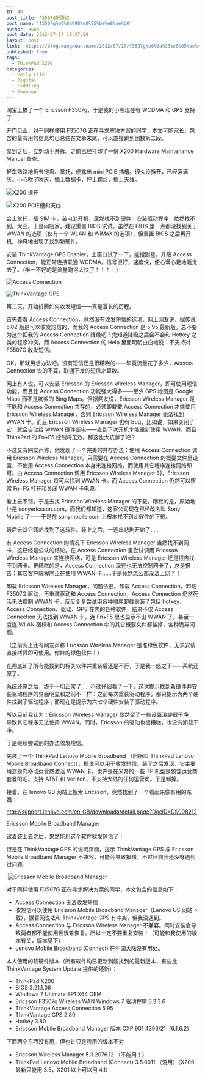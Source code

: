 ```yaml
---
ID: 48
post_title: F3507G折腾记
post_name: 'f3507g%e6%8a%98%e8%85%be%e8%ae%b0'
author: Xuan
post_date: 2012-07-17 10:47:50
layout: post
link: 'https://blog.wangxuan.name/2012/07/17/f3507g%e6%8a%98%e8%85%be%e8%ae%b0/'
published: true
tags:
  - ThinkPad X200
categories:
  - Daily Life
  - Digital
  - Fiddling
  - Knowhow
---
```

淘宝上搞了一个 Ericsson F3507g，于是我的小黑现在有 WCDMA 和 GPS 支持了

开门见山，对于同样使用 F3507G 正在寻求解决方案的同学，本文可能冗长，包含的最有用的信息均已总结在文章末尾，可以直接跳到倒数第二段。

拿到之后，立刻动手开拆。之前已经打印了一份 X200 Hardware Maintenance Manual 备查。

轻车熟路地拆去键盘、掌托，便露出 mini PCIE 插槽。很久没拆开，已经落满灰。小心吹了吹灰，插上数据卡，拧上螺丝，插上天线。

![ X200 拆开 ](../../images/F3507G-X200-inside.jpeg)

![ X200 PCIE槽和天线 ](../../images/F3507G-X200-PCIE.jpeg)

合上掌托，插 SIM 卡，装电池开机，居然找不到硬件！安装驱动程序，依然找不到。大囧。于是问店家，建议重置 BIOS 试试。虽然在 BIOS 里一点都没找到关于 WWAN 的选项（仅有一个 WLAN 和 WiMaX 的选项），但重置 BIOS 之后再开机，神奇地出现了找到新硬件。

安装 ThinkVantage GPS Enabler，上窗口试了一下，能搜到星。升级 Access Connection，能正常连接联通 WCDMA，信号很好，速度快，便心满心足地睡觉去了。（唯一不好的是流量跑得太快了！！！！）

![ Access Connection ](../../images/F3507G-access-connection.png)

![ ThinkVantage GPS ](../../images/F3507G-thinkvntage-gps.png)

第二天，开始折腾如何收发短信——真是漫长的历程。

首先查看 Access Connection，竟然没有收发短信的选项。网上网友说，据传说 5.02 版是可以收发短信的，而我的 Access Connection 是 5.95 最新版。总不要为这个把我的 Access Connection 降级吧？鬼知道降级之后会不会和 Hotkey 之类的程序冲突。而 Access Connection 的 Help 里面明明白白地说：不支持对 F3507G 收发短信。

OK，那就另想办法吧。没有短信还是很糟糕的——毕竟流量花了多少，Access Connection 说的不算，联通下发的短信才算数。

网上有人说，可以安装 Ericsson 的 Ericsson Wireless Manager，即可使用短信功能，而且比 Access Connection 功能强大得多——至少 GPS 地图是 Google Maps 而不是坑爹的 Bing Maps。但据网友说，Ericsson Wireless Manager 是不能和 Access Connection 共存的，必须卸载载 Access Connection 才能使用 Ericsson Wireless Manager，否则 Ericsson Wireless Manager 无法找到 WWAN 卡。而且 Ericsson Wireless Manager 也有 Bug，比如说，如果关闭了它，就会自动给 WWAN 硬件断电——直到下次开机才能重新使用 WWAN，而且 ThinkPad 的 Fn+F5 控制将无效。那这也太坑爹了吧？

不过又有网友声称，他发现了一个完美的共存办法：使用 Access Connection 调用 Ericsson Wireless Manager。只需要在 Access Connection 的概要文件里设置，不使用 Access Connection 本身来连接网络，而使用其它程序连接网络即可。由 Access Connection 调用 Ericsson Wireless Manager 时，Ericsson Wireless Manager 将可以找到 WWAN 卡。而 Access Connection 仍然可以照常 Fn+F5 打开和关闭 WWAN 卡电源。

看上去不错，于是去找 Ericsson Wireless Manager 的下载。糟糕的是，原始地址是 sonyericsson.com，而我们都知道，这家公司现在已经改名叫 Sony Mobile 了——于是在 sonymobile.com 上根本找不到此软件的下载。

最后去其它网站找到了这软件。装上之后，一连串悲剧开始了……

有 Access Connection 的情况下 Ericsson Wireless Manager 当然找不到网卡，这已经是公认的结论。在 Access Connection 里尝试调用 Ericsson Wireless Manager 来连接网络，可是 Ericsson Wireless Manager 还是报告找不到网卡。更糟糕的是，Access Connection 现在也无法控制网卡了，总是报告：其它客户端程序正在使用 WWAN 卡……于是竟然怎么都没法上网了！

卸载 Ericsson Wireless Manager，问题依旧。卸载 Access Connection，卸载 F3507G 驱动，再重装驱动和 Access Connection，Access Connection 仍然死活无法控制 WWAN 卡。反反复复尝试用各种顺序卸载重装了包括 hotkey、Access Connection、驱动、GPS 在内的各种软件，结果不仅 Access Connection 无法找到 WWAN 卡，连 Fn+F5 里也显示不出 WWAN 了。甚至一度连 WLAN 图标和 Access Connection 中的其它概要文件都挂掉，各种诡异问题。

（之前网上还有网友声称 Ericsson Wireless Manager 是准绿色软件，无须安装直接拷贝即可使用。你妹的绿色软件！）

在彻底卸了所有能找到的相关软件并重装后还是不行，于是我一怒之下——系统还原了。

系统还原之后，终于一切正常了……不过仔细看了一下，这次提示找到新硬件并安装驱动程序的界面明显和之前不一样：之前每次重装驱动程序，都只提示为两个硬件找到了驱动程序；而现在是提示为六七个硬件安装了驱动程序。

所以目前我认为：Ericsson Wireless Manager 显然留了一些设置没卸载干净，导致其它程序无法使用 WWAN。同时，Ericsson 的驱动也很糟糕，也没有卸载干净。

于是继续尝试别的办法收发短信。

先装了一个 ThinkPad Lenovo Mobile Broadband （旧版叫 ThinkPad Lenovo Mobile Broadband Connect），据说可以用于收发短信。装了之后发现，它主要用途是向移动运营商激活 WWAN 卡。也许是在米帝的一些 TP 机型是包含运营商套餐的吧。支持 AT&T 和 Verizon，不支持大陆的任何运营商。于是卸掉。

接着，在 lenovo GB 网站上搜索 Ericsson，竟然找到了一个看起来像有用的东西：

<http://support.lenovo.com/en_GB/downloads/detail.page?DocID=DS008212>

Ericsson Mobile Broadband Manager

试着装上去之后，果然能用这个软件收发短信了！

但是在 ThinkVantage GPS 的说明页面，提示 ThinkVantage GPS 与 Ericsson Mobile Broadband Manager 不兼容，可能会导致报错，不过目前我还没有遇到过问题。

 ![ Ericsson Mobile Broadband Manager ](../../images/F3507G-mobile-broadband-manager.png)

对于同样使用 F3507G 正在寻求解决方案的同学，本文包含的信息如下：

- Access Connection 无法收发短信
- 收短信可以使用 Ericsson Mobile Broadband Manager（Lenovo US 网站下载），据官网说法和 ThinkVantage GPS 有冲突，但我没遇到。
- Access Connection 与 Ericsson Wireless Manager 不兼容。同时安装会导致两者都不能使用且很难恢复。所以一定不要重复安装！（可能和我使用的版本有关，版本见下）
- Lenovo Mobile Broadband (Connect) 在中国大陆没有用处。

本人使用的软硬件版本（所有软件均已更新到能找到的最新版本，有些比 ThinkVantage System Update 提供的还新）：

- ThinkPad X200 
- BIOS 3.21.1.06 
- Windows 7 Ultimate SP1 X64 OEM 
- Ericsson F3507g Wireless WAN Windows 7 驱动程序 6.3.3.6 
- ThinkVantage Access Connection 5.95 
- ThinkVantage GPS 2.80 
- Hotkey 3.80 
- Ericsson Mobile Broadband Manager 版本 CXP 901 4396/21（6.1.6.2）

下面两个东西没有用，但也许只是我用的版本不对

- Ericsson Wireless Manager 5.3.2076.12 （不能用！）
- ThinkPad Lenovo Mobile Broadband (Connect) 3.5.0011 （没用）（X200 最新只能用 3.5，X201 以上可以用 4.1）